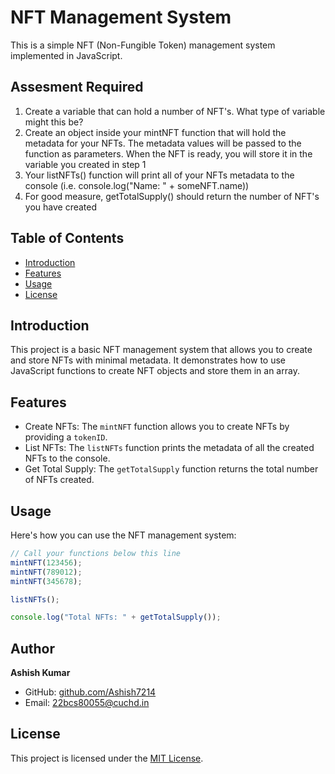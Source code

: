 # NFT Management System

This is a simple NFT (Non-Fungible Token) management system implemented in JavaScript.

## Assesment Required
1. Create a variable that can hold a number of NFT's. What type of variable might this be?
2. Create an object inside your mintNFT function that will hold the metadata for your NFTs. 
   The metadata values will be passed to the function as parameters. When the NFT is ready, 
   you will store it in the variable you created in step 1
3. Your listNFTs() function will print all of your NFTs metadata to the console (i.e. console.log("Name: " + someNFT.name))
4. For good measure, getTotalSupply() should return the number of NFT's you have created

## Table of Contents

- [Introduction](#introduction)
- [Features](#features)
- [Usage](#usage)
- [License](#license)

## Introduction

This project is a basic NFT management system that allows you to create and store NFTs with minimal metadata. It demonstrates how to use JavaScript functions to create NFT objects and store them in an array.

## Features

- Create NFTs: The `mintNFT` function allows you to create NFTs by providing a `tokenID`.
- List NFTs: The `listNFTs` function prints the metadata of all the created NFTs to the console.
- Get Total Supply: The `getTotalSupply` function returns the total number of NFTs created.


## Usage

Here's how you can use the NFT management system:

```javascript
// Call your functions below this line
mintNFT(123456);
mintNFT(789012);
mintNFT(345678);

listNFTs();

console.log("Total NFTs: " + getTotalSupply());

```


## Author

**Ashish Kumar**

- GitHub: [github.com/Ashish7214](https://github.com/Ashish7214)
- Email: 22bcs80055@cuchd.in

## License
This project is licensed under the [MIT License](LICENSE).

